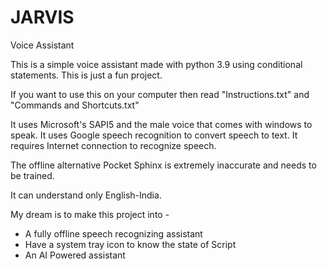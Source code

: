 # JARVIS
Voice Assistant

This is a simple voice assistant made with python 3.9 using conditional statements.
This is just a fun project.

If you want to use this on your computer then read "Instructions.txt" and "Commands and Shortcuts.txt"

It uses Microsoft's SAPI5 and the male voice that comes with windows to speak.
It uses Google speech recognition to convert speech to text. 
It requires Internet connection to recognize speech.

The offline alternative Pocket Sphinx is extremely inaccurate and needs to be trained. 

It can understand only English-India.

My dream is to make this project into -
- A fully offline speech recognizing assistant
- Have a system tray icon to know the state of Script
- An AI Powered assistant
